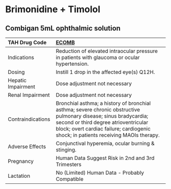# Brimonidine + Timolol

## Combigan 5mL ophthalmic solution

| TAH Drug Code      | [ECOMB](https://www.tahsda.org.tw/drugs/hissearch.php?drug_code=ECOMB)                                                                                                                                                                          |
|:-------------------|:------------------------------------------------------------------------------------------------------------------------------------------------------------------------------------------------------------------------------------------------|
| Indications        | Reduction of elevated intraocular pressure in patients with glaucoma or ocular hypertension.                                                                                                                                                    |
| Dosing             | Instill 1 drop in the affected eye(s) Q12H.                                                                                                                                                                                                     |
| Hepatic Impairment | Dose adjustment not necessary                                                                                                                                                                                                                   |
| Renal Impairment   | Dose adjustment not necessary                                                                                                                                                                                                                   |
| Contraindications  | Bronchial asthma; a history of bronchial asthma; severe chronic obstructive pulmonary disease; sinus bradycardia; second or third degree atrioventricular block; overt cardiac failure; cardiogenic shock; in patients receiving MAOIs therapy. |
| Adverse Effects    | Conjunctival hyperemia, ocular burning & stinging.                                                                                                                                                                                              |
| Pregnancy          | Human Data Suggest Risk in 2nd and 3rd Trimesters                                                                                                                                                                                               |
| Lactation          | No (Limited) Human Data - Probably Compatible                                                                                                                                                                                                   |

